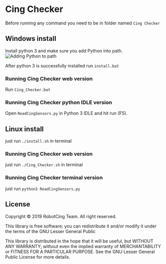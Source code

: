 # Cing Checker
Before running any command you need to be in folder named `Cing Checker`  

## Windows install
Install python 3 and make sure you add Python into path. ![Adding Python to path](https://datatofish.com/wp-content/uploads/2018/10/0001_add_Python_to_Path.png)

After python 3 is successfully installed run `install.bat`

### Running Cing Checker web version
Run `Cing_Checker.bat`

### Running Cing Checker python IDLE version
Open `ReadCingSensors.py` in Python 3 IDLE and hit run (F5).

## Linux install
just run `./install.sh` in terminal
### Running Cing Checker web version

just run `./Cing_Checker.sh` in terminal


### Running Cing Checker terminal version
just run `python3 ReadCingSensors.py`

## License 

Copyright © 2019 RobotCing Team. All right reserved.

This library is free software; you can redistribute it and/or
modify it under the terms of the GNU Lesser General Public

This library is distributed in the hope that it will be useful,
but WITHOUT ANY WARRANTY; without even the implied warranty of
MERCHANTABILITY or FITNESS FOR A PARTICULAR PURPOSE. See the GNU
Lesser General Public License for more details.
